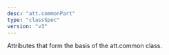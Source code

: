 ```yaml
---
desc: "att.commonPart"
type: "classSpec"
version: "v3"
---
```


Attributes that form the basis of the att.common class.